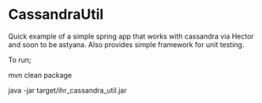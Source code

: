 CassandraUtil
=============

Quick example of a simple spring app that works with cassandra via Hector and soon to be astyana. Also provides simple framework for unit testing.

To run;

mvn clean package


java -jar target/ihr_cassandra_util.jar
